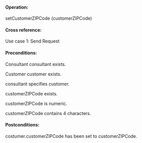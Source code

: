 #### Operation: 

setCustomerZIPCode (customerZIPCode) 

#### Cross reference: 

Use case 1: Send Request 

#### Preconditions: 

Consultant consultant exists. 

Customer customer exists. 

consultant specifies customer.

customerZIPCode exists.

customerZIPCode is numeric.

customerZIPCode contains 4 characters.

#### Postconditions: 

costumer.customerZIPCode has been set to customerZIPCode. 
